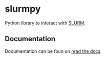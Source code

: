 # slurmpy

Python library to interact with [SLURM](https://slurm.schedmd.com/documentation.html).

## Documentation

Documentation can be foun on [read the docs](www.google.com)
